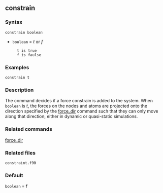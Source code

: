 ## constrain

### Syntax

	constrain boolean

* `boolean` = _t_ or _f_

		t is true
		f is faulse

### Examples

	constrain t

### Description

The command decides if a force constrain is added to the system. When `boolean` is _t_, the forces on the nodes and atoms are projected onto the direction specified by the [force_dir](force_dir.md) command such that they can only move along that direction, either in dynamic or quasi-static simulations.

### Related commands

[force_dir](force_dir.md)

### Related files

`constraint.f90`

### Default

`boolean` = f
